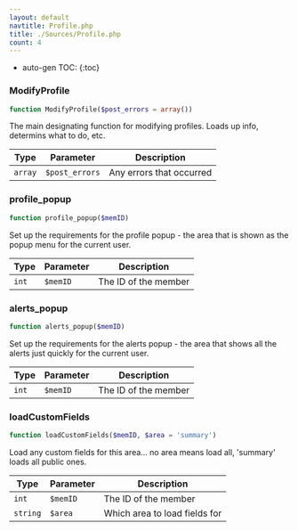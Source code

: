 ```yaml
---
layout: default
navtitle: Profile.php
title: ./Sources/Profile.php
count: 4
---
```

* auto-gen TOC:
{:toc}
### ModifyProfile

```php
function ModifyProfile($post_errors = array())
```
The main designating function for modifying profiles. Loads up info, determins what to do, etc.



Type|Parameter|Description
---|---|---
`array`|`$post_errors`|Any errors that occurred

### profile_popup

```php
function profile_popup($memID)
```
Set up the requirements for the profile popup - the area that is shown as the popup menu for the current user.



Type|Parameter|Description
---|---|---
`int`|`$memID`|The ID of the member

### alerts_popup

```php
function alerts_popup($memID)
```
Set up the requirements for the alerts popup - the area that shows all the alerts just quickly for the current user.



Type|Parameter|Description
---|---|---
`int`|`$memID`|The ID of the member

### loadCustomFields

```php
function loadCustomFields($memID, $area = 'summary')
```
Load any custom fields for this area... no area means load all, 'summary' loads all public ones.



Type|Parameter|Description
---|---|---
`int`|`$memID`|The ID of the member
`string`|`$area`|Which area to load fields for

